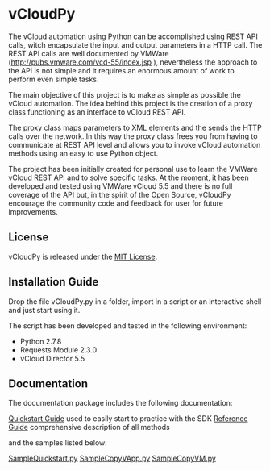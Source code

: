 vCloudPy
========

The vCloud automation using Python can be accomplished using REST API calls, witch encapsulate the input and output parameters in a HTTP call. The REST API calls are well documented by VMWare (http://pubs.vmware.com/vcd-55/index.jsp ), nevertheless the approach to the API is not simple and it requires an enormous amount of work to perform even simple tasks.

The main objective of this project is to make as simple as possible the vCloud automation. The idea behind this project is the creation of a proxy class functioning as an interface to vCloud REST API.

The proxy class maps parameters to XML elements and the sends the HTTP calls over the network. In this way the proxy class frees you from having to communicate at REST API level and allows you to invoke vCloud automation methods using an easy to use Python object.

The project has been initially created for personal use to learn the VMWare vCloud REST API and to solve specific tasks. At the moment, it has been developed and tested using VMWare vCloud 5.5 and there is no full coverage of the API but, in the spirit of the Open Source, vCloudPy encourage the community code and feedback for user for future improvements.

License
-------

vCloudPy is released under the [MIT License](http://www.opensource.org/licenses/MIT).

Installation Guide
------------------

Drop the file vCloudPy.py in a folder, import in a script or an interactive shell and just start using it.

The script has been developed and tested in the following environment:
*	Python 2.7.8
*	Requests Module 2.3.0
*	vCloud Director 5.5

Documentation
-------------

The documentation package includes the following documentation:

[Quickstart Guide]() used to easily start to practice with the SDK
[Reference Guide]() comprehensive description of all methods

and the samples listed below:

[SampleQuickstart.py](https://github.com/mpavone/vCloudPy/blob/master/src/SampleQuickstart.py)
[SampleCopyVApp.py]()
[SampleCopyVM.py]()



